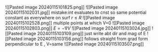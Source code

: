 ![[Pasted image 20240115101825.png]]
 ![[Pasted image 20240115102031.jpg]]
 mistake:int evaluates to cnst so same potential constant as everywhere on surf $r \leq R$
 ![[Pasted image 20240115102528.png]]
 multiple points at which V=0
 ![[Pasted image 20240115102803.png]]
 $E=-\nabla V$
 ![[Pasted image 20240115103024.jpg]]
 ![[Pasted image 20240115103109.png]]
 just write abt dir and mag of E
 ![[Pasted image 20240115103156.png]]
 follows straight from grad form
 perpendicular to E , V=same
 ![[Pasted image 20240115103507.png]]
 
